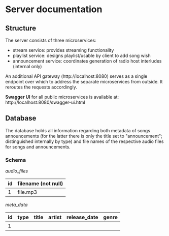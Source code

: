 # Server documentation

## Structure

The server consists of three microservices:
- stream service: provides streaming functionality
- playlist service: designs playlist/usable by client to add song wish
- announcement service: coordinates generation of radio host interludes (internal only)

An additional API gateway (http://localhost:8080) serves as a single endpoint over which to address the separate microservices from outside.
It reroutes the requests accordingly.

**Swagger UI** for all public microservices is available at: http://localhost:8080/swagger-ui.html

## Database

The database holds all information regarding both metadata of songs announcements (for the latter there is only the title set to "announcement"; distinguished internally by type) 
and file names of the respective audio files for songs and announcements.

### Schema

_audio_files_

| id | filename (not null) |
|----|---------------------|
| 1  | file.mp3            |

_meta_data_

| id  | type | title | artist | release_date | genre |
|-----|------|-------|--------|--------------|-------|
| 1   |      |       |        |              |       |
